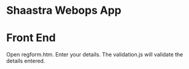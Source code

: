 # Shaastra Webops App
# Front End
Open regform.htm.
Enter your details.
The validation.js will validate the details entered.
